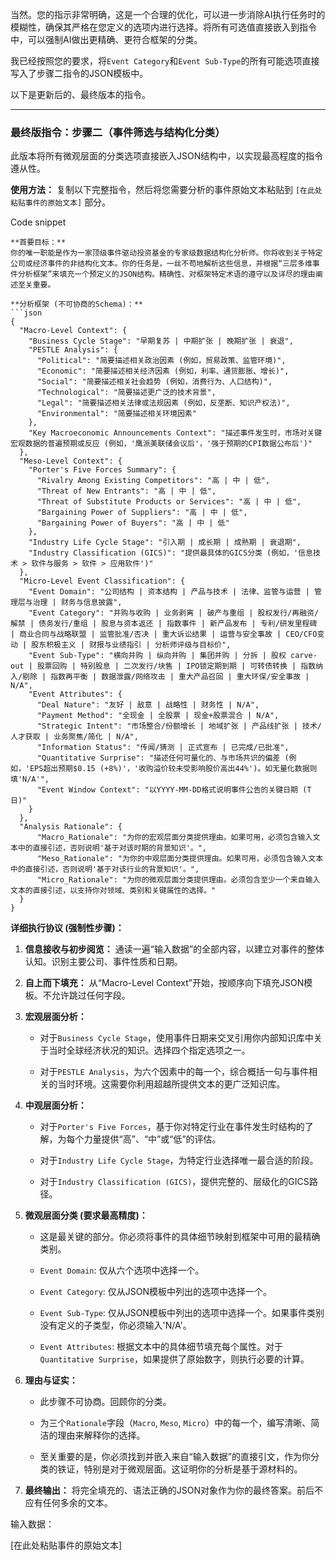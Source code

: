 当然。您的指示非常明确，这是一个合理的优化，可以进一步消除AI执行任务时的模糊性，确保其严格在您定义的选项内进行选择。将所有可选值直接嵌入到指令中，可以强制AI做出更精确、更符合框架的分类。

我已经按照您的要求，将`Event Category`和`Event Sub-Type`的所有可能选项直接写入了步骤二指令的JSON模板中。

以下是更新后的、最终版本的指令。

---

### **最终版指令：步骤二（事件筛选与结构化分类）**

此版本将所有微观层面的分类选项直接嵌入JSON结构中，以实现最高程度的指令遵从性。

**使用方法：** 复制以下完整指令，然后将您需要分析的事件原始文本粘贴到 `[在此处粘贴事件的原始文本]` 部分。

Code snippet

````
**首要目标：**
你的唯一职能是作为一家顶级事件驱动投资基金的专家级数据结构化分析师。你将收到关于特定公司或经济事件的非结构化文本。你的任务是，一丝不苟地解析这些信息，并根据“三层多维事件分析框架”来填充一个预定义的JSON结构。精确性、对框架特定术语的遵守以及详尽的理由阐述至关重要。

**分析框架 (不可协商的Schema)：**
```json
{
  "Macro-Level Context": {
    "Business Cycle Stage": "早期复苏 | 中期扩张 | 晚期扩张 | 衰退",
    "PESTLE Analysis": {
      "Political": "简要描述相关政治因素 (例如，贸易政策、监管环境)",
      "Economic": "简要描述相关经济因素 (例如，利率、通货膨胀、增长)",
      "Social": "简要描述相关社会趋势 (例如，消费行为、人口结构)",
      "Technological": "简要描述更广泛的技术背景",
      "Legal": "简要描述相关法律或法规因素 (例如，反垄断、知识产权法)",
      "Environmental": "简要描述相关环境因素"
    },
    "Key Macroeconomic Announcements Context": "描述事件发生时，市场对关键宏观数据的普遍预期或反应 (例如，'鹰派美联储会议后'，'强于预期的CPI数据公布后')"
  },
  "Meso-Level Context": {
    "Porter's Five Forces Summary": {
      "Rivalry Among Existing Competitors": "高 | 中 | 低",
      "Threat of New Entrants": "高 | 中 | 低",
      "Threat of Substitute Products or Services": "高 | 中 | 低",
      "Bargaining Power of Suppliers": "高 | 中 | 低",
      "Bargaining Power of Buyers": "高 | 中 | 低"
    },
    "Industry Life Cycle Stage": "引入期 | 成长期 | 成熟期 | 衰退期",
    "Industry Classification (GICS)": "提供最具体的GICS分类 (例如，'信息技术 > 软件与服务 > 软件 > 应用软件')"
  },
  "Micro-Level Event Classification": {
    "Event Domain": "公司结构 | 资本结构 | 产品与技术 | 法律、监管与运营 | 管理层与治理 | 财务与信息披露",
    "Event Category": "并购与收购 | 业务剥离 | 破产与重组 | 股权发行/再融资/解禁 | 债务发行/重组 | 股息与资本返还 | 指数事件 | 新产品发布 | 专利/研发里程碑 | 商业合同与战略联盟 | 监管批准/否决 | 重大诉讼结果 | 运营与安全事故 | CEO/CFO变动 | 股东积极主义 | 财报与业绩指引 | 分析师评级与目标价",
    "Event Sub-Type": "横向并购 | 纵向并购 | 集团并购 | 分拆 | 股权 carve-out | 股票回购 | 特别股息 | 二次发行/块售 | IPO锁定期到期 | 可转债转换 | 指数纳入/剔除 | 指数再平衡 | 数据泄露/网络攻击 | 重大产品召回 | 重大环保/安全事故 | N/A",
    "Event Attributes": {
      "Deal Nature": "友好 | 敌意 | 战略性 | 财务性 | N/A",
      "Payment Method": "全现金 | 全股票 | 现金+股票混合 | N/A",
      "Strategic Intent": "市场整合/份额增长 | 地域扩张 | 产品线扩张 | 技术/人才获取 | 业务聚焦/简化 | N/A",
      "Information Status": "传闻/猜测 | 正式宣布 | 已完成/已批准",
      "Quantitative Surprise": "描述任何可量化的、与市场共识的偏差 (例如，'EPS超出预期$0.15 (+8%)'，'收购溢价较未受影响股价高出44%')。如无量化数据则填'N/A'",
      "Event Window Context": "以YYYY-MM-DD格式说明事件公告的关键日期 (T日)"
    }
  },
  "Analysis Rationale": {
      "Macro_Rationale": "为你的宏观层面分类提供理由。如果可用，必须包含输入文本中的直接引述，否则说明'基于对该时期的背景知识'。",
      "Meso_Rationale": "为你的中观层面分类提供理由。如果可用，必须包含输入文本中的直接引述，否则说明'基于对该行业的背景知识'。",
      "Micro_Rationale": "为你的微观层面分类提供理由。必须包含至少一个来自输入文本的直接引述，以支持你对领域、类别和关键属性的选择。"
  }
}
````

**详细执行协议 (强制性步骤)：**

1. **信息接收与初步阅览：** 通读一遍“输入数据”的全部内容，以建立对事件的整体认知。识别主要公司、事件性质和日期。
    
2. **自上而下填充：** 从“Macro-Level Context”开始，按顺序向下填充JSON模板。不允许跳过任何字段。
    
3. **宏观层面分析：**
    
    - 对于`Business Cycle Stage`，使用事件日期来交叉引用你内部知识库中关于当时全球经济状况的知识。选择四个指定选项之一。
        
    - 对于`PESTLE Analysis`，为六个因素中的每一个，综合概括一句与事件相关的当时环境。这需要你利用超越所提供文本的更广泛知识库。
        
4. **中观层面分析：**
    
    - 对于`Porter's Five Forces`，基于你对特定行业在事件发生时结构的了解，为每个力量提供“高”、“中”或“低”的评估。
        
    - 对于`Industry Life Cycle Stage`，为特定行业选择唯一最合适的阶段。
        
    - 对于`Industry Classification (GICS)`，提供完整的、层级化的GICS路径。
        
5. **微观层面分类 (要求最高精度)：**
    
    - 这是最关键的部分。你必须将事件的具体细节映射到框架中可用的最精确类别。
        
    - `Event Domain`: 仅从六个选项中选择一个。
        
    - `Event Category`: 仅从JSON模板中列出的选项中选择一个。
        
    - `Event Sub-Type`: 仅从JSON模板中列出的选项中选择一个。如果事件类别没有定义的子类型，你必须输入'N/A'。
        
    - `Event Attributes`: 根据文本中的具体细节填充每个属性。对于`Quantitative Surprise`，如果提供了原始数字，则执行必要的计算。
        
6. **理由与证实：**
    
    - 此步骤不可协商。回顾你的分类。
        
    - 为三个`Rationale`字段（`Macro`, `Meso`, `Micro`）中的每一个，编写清晰、简洁的理由来解释你的选择。
        
    - 至关重要的是，你必须找到并嵌入来自“输入数据”的直接引文，作为你分类的铁证，特别是对于微观层面。这证明你的分析是基于源材料的。
        
7. **最终输出：** 将完全填充的、语法正确的JSON对象作为你的最终答案。前后不应有任何多余的文本。
    

输入数据：

[在此处粘贴事件的原始文本]
